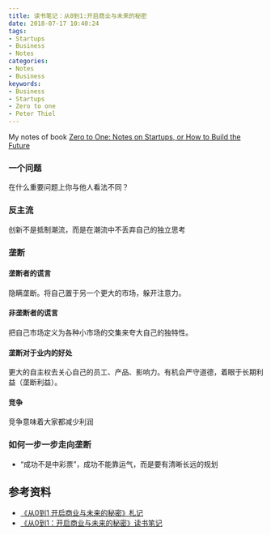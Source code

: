 ```yaml
---
title: 读书笔记：从0到1:开启商业与未来的秘密
date: 2018-07-17 10:40:24
tags:
- Startups
- Business
- Notes
categories:
- Notes
- Business
keywords:
- Business
- Startups
- Zero to one
- Peter Thiel
---
```

My notes of book [Zero to One: Notes on Startups, or How to Build the Future](https://book.douban.com/subject/26297606/)
<!-- more -->

### 一个问题
在什么重要问题上你与他人看法不同？

### 反主流
创新不是抵制潮流，而是在潮流中不丢弃自己的独立思考

### 垄断
#### 垄断者的谎言
隐瞒垄断。将自己置于另一个更大的市场，躲开注意力。

#### 非垄断者的谎言
把自己市场定义为各种小市场的交集来夸大自己的独特性。

#### 垄断对于业内的好处
更大的自主权去关心自己的员工、产品、影响力。有机会严守道德，着眼于长期利益（垄断利益）。

#### 竞争
竞争意味着大家都减少利润

### 如何一步一步走向垄断
* “成功不是中彩票”，成功不能靠运气，而是要有清晰长远的规划


## 参考资料
* [《从0到1 开启商业与未来的秘密》札记](https://book.douban.com/review/9242109/)
* [《从0到1：开启商业与未来的秘密》读书笔记](https://book.douban.com/review/8884862/)
